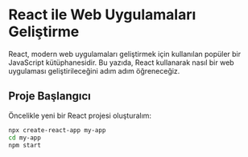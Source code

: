 # React ile Web Uygulamaları Geliştirme

React, modern web uygulamaları geliştirmek için kullanılan popüler bir JavaScript kütüphanesidir. Bu yazıda, React kullanarak nasıl bir web uygulaması geliştirileceğini adım adım öğreneceğiz.

## Proje Başlangıcı

Öncelikle yeni bir React projesi oluşturalım:

```bash
npx create-react-app my-app
cd my-app
npm start
